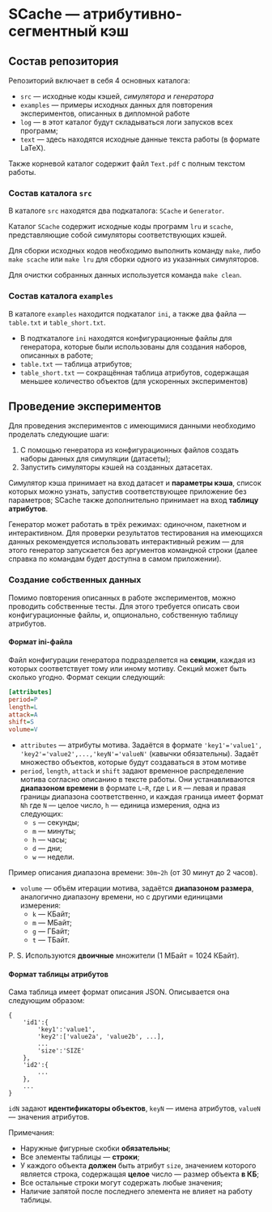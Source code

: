 # SCache — атрибутивно-сегментный кэш

## Состав репозитория

Репозиторий включает в себя 4 основных каталога:

* `src` — исходные коды кэшей, _симулятора_ и _генератора_
* `examples` — примеры исходных данных для повторения экспериментов,
описанных в дипломной работе
* `log` — в этот каталог будут складываться логи запусков всех программ;
* `text` — здесь находятся исходные данные текста работы (в формате LaTeX).

Также корневой каталог содержит файл `Text.pdf` с полным текстом работы.

### Состав каталога `src`

В каталоге `src` находятся два подкаталога: `SCache` и `Generator`.

Каталог `SCache` содержит исходные коды программ `lru` и `scache`,
представляющие собой симуляторы соответствующих кэшей.

Для сборки исходных кодов необходимо выполнить команду `make`, либо
`make scache` или `make lru` для сборки одного из указанных симуляторов.

Для очистки собранных данных используется команда `make clean`.

### Состав каталога `examples`

В каталоге `examples` находится подкаталог `ini`, а также
два файла — `table.txt` и `table_short.txt`.

* В подткаталоге `ini` находятся конфигурационные файлы для генератора,
которые были использованы для создания наборов, описанных в работе;
* `table.txt` — таблица атрибутов;
* `table_short.txt` — сокращённая таблица атрибутов, содержащая меньшее
количество объектов (для ускоренных экспериментов)

## Проведение экспериментов

Для проведения экспериментов с имеющимися данными необходимо проделать
следующие шаги:

1. С помощью генератора из конфигурационных файлов создать наборы данных для
симуляции (датасеты);
2. Запустить симуляторы кэшей на созданных датасетах.

Симулятор кэша принимает на вход датасет и __параметры кэша__, список
которых можно узнать, запустив соответствующее приложение без параметров;
SCache также дополнительно принимает на вход __таблицу атрибутов__.

Генератор может работать в трёх режимах: одиночном, пакетном и
интерактивном. Для проверки результатов тестирования на имеющихся данных
рекомендуется использовать интерактивный режим — для этого генератор
запускается без аргументов командной строки (далее справка по командам будет
доступна в самом приложении).

### Создание собственных данных

Помимо повторения описанных в работе экспериментов, можно проводить
собственные тесты. Для этого требуется описать свои конфигурационные файлы,
и, опционально, собственную таблицу атрибутов.

#### Формат ini-файла

Файл конфигурации генератора подразделяется на __секции__, каждая из
которых соответствует тому или иному мотиву. Секций может быть сколько
угодно. Формат секции следующий:
```ini
[attributes]
period=P
length=L
attack=A
shift=S
volume=V
```

* `attributes` — атрибуты мотива. Задаётся в формате `'key1'='value1',
'key2'='value2',...,'keyN'='valueN'` (кавычки обязательны). Задаёт
множество объектов, которые будут создаваться в этом мотиве
* `period`, `length`, `attack` и `shift` задают временное распределение
мотива согласно описанию в тексте работы. Они устанавливаются __диапазоном
времени__ в формате `L~R`, где `L` и `R` — левая и правая границы диапазона
соответственно, и каждая граница имеет формат `Nh` где `N` — целое число,
`h` — единица измерения, одна из следующих:
	* `s` — секунды;
	* `m` — минуты;
	* `h` — часы;
	* `d` — дни;
	* `w` — недели.

Пример описания диапазона времени: `30m~2h` (от 30 минут до 2 часов).

* `volume` — объём итерации мотива, задаётся __диапазоном размера__,
аналогично диапазону времени, но с другими единицами измерения:
	* `k` — КБайт;
	* `m` — МБайт;
	* `g` — ГБайт;
	* `t` — ТБайт.

P. S. Используются __двоичные__ множители (1 МБайт = 1024 КБайт).

#### Формат таблицы атрибутов

Сама таблица имеет формат описания JSON. Описывается она следующим образом:

```python3
{
	'id1':{
		'key1':'value1',
		'key2':['value2a', 'value2b', ...],
		...
		'size':'SIZE'
	},
	'id2':{
		...
	},
	...
}
```

`idN` задают __идентификаторы объектов__, `keyN` — имена атрибутов,
`valueN` — значения атрибутов.

Примечания:
* Наружные фигурные скобки __обязательны__;
* Все элементы таблицы — __строки__;
* У каждого объекта __должен__ быть атрибут `size`, значением которого
является строка, содержащая __целое__ число — размер объекта __в КБ__;
* Все остальные строки могут содержать любые значения;
* Наличие запятой после последнего элемента не влияет на работу таблицы.
